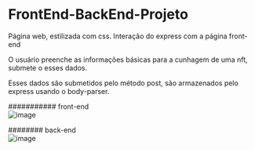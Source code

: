 # FrontEnd-BackEnd-Projeto
Página web, estilizada com css.
Interação do express com a página front-end

O usuário preenche as informações básicas para a cunhagem de uma nft,
submete o esses dados.

Esses dados são submetidos pelo método post, 
são armazenados pelo express usando o body-parser.

###########
front-end
<br>
![image](https://user-images.githubusercontent.com/105013915/198397642-e3b27d51-cf45-4683-bfd2-67c36145b409.png)


########
back-end
<br>
![image](https://user-images.githubusercontent.com/105013915/198397978-4d88b636-4768-46f4-8fc5-27bd91345bf1.png)


